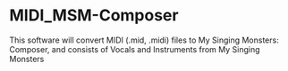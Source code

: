 # MIDI_MSM-Composer
This software will convert MIDI (.mid, .midi) files to My Singing Monsters: Composer, and consists of Vocals and Instruments from My Singing Monsters
